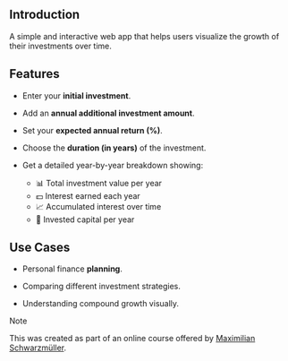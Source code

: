 ## Introduction

A simple and interactive web app that helps users visualize the growth of their investments over time.

## Features

* Enter your **initial investment**.
* Add an **annual additional investment amount**.
* Set your **expected annual return (%)**.
* Choose the **duration (in years)** of the investment.
* Get a detailed year-by-year breakdown showing:
  
    - 📊 Total investment value per year
    - 💵 Interest earned each year
    - 📈 Accumulated interest over time
    - 🏦 Invested capital per year


## Use Cases

* Personal finance **planning**.
  
* Comparing different investment strategies.
  
* Understanding compound growth visually.

> [!NOTE]
> This was created as part of an online course offered by [Maximilian Schwarzmüller](https://github.com/maxschwarzmueller).
